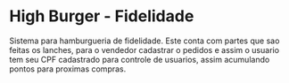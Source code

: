 # High Burger - Fidelidade

Sistema para hamburgueria de fidelidade. Este conta com partes que sao feitas os lanches, para o vendedor cadastrar o pedidos e assim o usuario tem seu CPF cadastrado para controle de usuarios, assim acumulando pontos para proximas compras.
